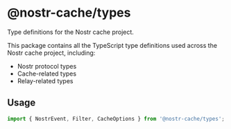 # @nostr-cache/types

Type definitions for the Nostr cache project.

This package contains all the TypeScript type definitions used across the Nostr cache project, including:

- Nostr protocol types
- Cache-related types
- Relay-related types

## Usage

```typescript
import { NostrEvent, Filter, CacheOptions } from '@nostr-cache/types';
